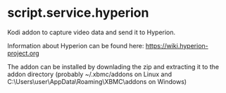 script.service.hyperion
=======================

Kodi addon to capture video data and send it to Hyperion.

Information about Hyperion can be found here: https://wiki.hyperion-project.org

The addon can be installed by downlading the zip and extracting it to the addon directory (probably ~/.xbmc/addons on Linux and C:\Users\user\AppData\Roaming\XBMC\addons on Windows)
